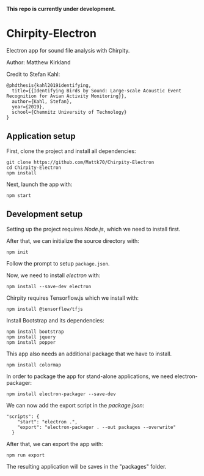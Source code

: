 <b>This repo is currently under development.</b>

# Chirpity-Electron

Electron app for sound file analysis with Chirpity. 

Author: Matthew Kirkland



Credit to Stefan Kahl:

```
@phdthesis{kahl2019identifying,
  title={{Identifying Birds by Sound: Large-scale Acoustic Event Recognition for Avian Activity Monitoring}},
  author={Kahl, Stefan},
  year={2019},
  school={Chemnitz University of Technology}
}
```

## Application setup

First, clone the project and install all dependencies:

```
git clone https://github.com/Mattk70/Chirpity-Electron
cd Chirpity-Electron
npm install
```

Next, launch the app with:

```
npm start
```

## Development setup

Setting up the project requires <i>Node.js</i>, which we need to install first.

After that, we can initialize the source directory with:

```
npm init
```

Follow the prompt to setup ```package.json```.

Now, we need to install <i>electron</I> with:

```
npm install --save-dev electron
```

Chirpity requires Tensorflow.js which we install with:

```
npm install @tensorflow/tfjs
```

Install Bootstrap and its dependencies:

```
npm install bootstrap
npm install jquery
npm install popper
```

This app also needs an additional package that we have to install.

```
npm install colormap
```

In order to package the app for stand-alone applications, we need electron-packager:

```
npm install electron-packager --save-dev
```

We can now add the export script in the <i>package.json</i>:

```
"scripts": {
    "start": "electron .",
    "export": "electron-packager . --out packages --overwrite"
  }
```

After that, we can export the app with:

```
npm run export
```

The resulting application will be saves in the "packages" folder.


